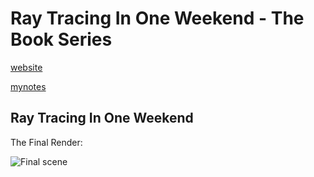 # Ray Tracing In One Weekend - The Book Series

[website](https://raytracing.github.io)

[mynotes](https://xyu-1.gitbook.io/computer-science/graphics/ray-tracing-the-book-series)

## Ray Tracing In One Weekend

The Final Render:

![Final scene](./in1weekend/images/image21.ppm)